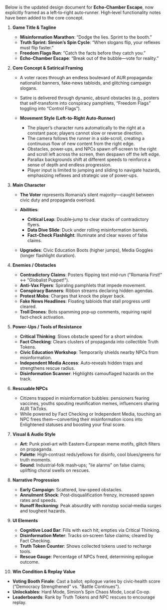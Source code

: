 Below is the updated design document for **Echo-Chamber Escape**, now explicitly framed as a left‑to‑right auto‑runner. High‑level functionality notes have been added to the core concept.

1. **Game Title & Tagline**

   * **Misinformation Marathon**: “Dodge the lies. Sprint to the booth.”
   * **Truth Sprint: Simion’s Spin Cycle**: “When slogans flip, your reflexes must flip faster.”
   * **Freedom Flags Run**: “Catch the facts before they catch you.”
   * **Echo-Chamber Escape**: “Break out of the bubble—vote for reality.”

2. **Core Concept & Satirical Framing**

   * A voter races through an endless boulevard of AUR propaganda: nationalist banners, fake‑news tabloids, and glitching campaign slogans.
   * Satire is delivered through dynamic, absurd obstacles (e.g., posters that self‑transform into conspiracy pamphlets, “Freedom Flags” toggling into “Control Flags”).
   * **Movement Style (Left‑to‑Right Auto‑Runner)**

     * The player’s character runs automatically to the right at a constant pace; players cannot slow or reverse direction.
     * The camera follows the runner in a side‑scroll, creating a continuous flow of new content from the right edge.
     * Obstacles, power‑ups, and NPCs spawn off‑screen to the right and scroll left across the screen, then despawn off the left edge.
     * Parallax backgrounds shift at different speeds to reinforce a sense of depth and endless progression.
     * Player input is limited to jumping and sliding to navigate hazards, emphasizing reflexes and strategic use of power‑ups.

3. **Main Character**

   * **The Voter** represents Romania’s silent majority—caught between civic duty and propaganda overload.
   * **Abilities**:

     * **Critical Leap**: Double‑jump to clear stacks of contradictory flyers.
     * **Data Dive Slide**: Duck under rolling misinformation barrels.
     * **Fact‑Check Flashlight**: Illuminate and clear waves of false claims.
   * **Upgrades**: Civic Education Boots (higher jumps), Media Goggles (longer flashlight duration).

4. **Enemies / Obstacles**

   * **Contradictory Claims**: Posters flipping text mid‑run ("Romania First!" ↔ "Globalist Puppet!").
   * **Anti‑Vax Flyers**: Spiraling pamphlets that impede movement.
   * **Conspiracy Banners**: Ribbon streams declaring hidden agendas.
   * **Protest Mobs**: Charges that knock the player back.
   * **Fake News Headlines**: Floating tabloids that stall progress until cleared.
   * **Troll Drones**: Bots spamming pop‑up comments, requiring rapid fact‑check activation.

5. **Power‑Ups / Tools of Resistance**

   * **Critical Thinking**: Slows obstacle speed for a short window.
   * **Fact Checking**: Clears clusters of propaganda into collectible Truth Tokens.
   * **Civic Education Workshop**: Temporarily shields nearby NPCs from misinformation.
   * **Independent Media Access**: Auto‑reveals hidden traps and strengthens rescue radius.
   * **Disinformation Scanner**: Highlights camouflaged hazards on the track.

6. **Rescuable NPCs**

   * Citizens trapped in misinformation bubbles: pensioners fearing vaccines, youths spouting reunification memes, influencers sharing AUR TikToks.
   * While powered by Fact Checking or Independent Media, touching an NPC frees them—converting their misinformation icons into Enlightened statuses and boosting your final score.

7. **Visual & Audio Style**

   * **Art**: Punk pixel‑art with Eastern‑European meme motifs, glitch filters on propaganda.
   * **Palette**: High‑contrast reds/yellows for disinfo, cool blues/greens for truth moments.
   * **Sound**: Industrial‑folk mash‑ups; "lie alarms" on false claims; uplifting choral swells on rescues.

8. **Narrative Progression**

   * **Early Campaign**: Scattered, low‑speed obstacles.
   * **Annulment Shock**: Post‑disqualification frenzy, increased spawn rates and speeds.
   * **Runoff Reckoning**: Peak absurdity with nonstop social‑media surges and toughest hazards.

9. **UI Elements**

   * **Cognitive Load Bar**: Fills with each hit; empties via Critical Thinking.
   * **Disinformation Meter**: Tracks on‑screen false claims; cleared by Fact Checking.
   * **Truth Token Counter**: Shows collected tokens used to recharge tools.
   * **Rescue Gauge**: Percentage of NPCs freed, determining epilogue outcome.

10. **Win Condition & Replay Value**

* **Voting Booth Finale**: Cast a ballot; epilogue varies by civic‑health score ("Democracy Strengthened" vs. "Battle Continues").
* **Unlockables**: Hard Mode, Simion’s Spin Chaos Mode, Local Co‑op.
* **Leaderboards**: Rank by Truth Tokens and NPC rescues to encourage replay.
